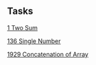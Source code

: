 ## Tasks ##
[1 Two Sum](https://github.com/pavel-garmatyuk/leetcode/blob/a7bbd62d30219b6ca03f0fe0adaa6d84400a8e6e/src/main/java/leetcode0xx/TwoSum01/Solution.java) 

[136 Single Number](https://github.com/pavel-garmatyuk/leetcode/blob/f59a29d3a4bf2c646789f650d4db21aa5bf3b18a/src/main/java/leetcode1xx/SingleNumber136/Solution.java)

[1929 Concatenation of Array](https://github.com/pavel-garmatyuk/leetcode/blob/bd81da8d8b8e8e2f507e843497d2ad2acd05de31/src/main/java/leetcode19xx/ConcatenationofArray1929/Solution.java)